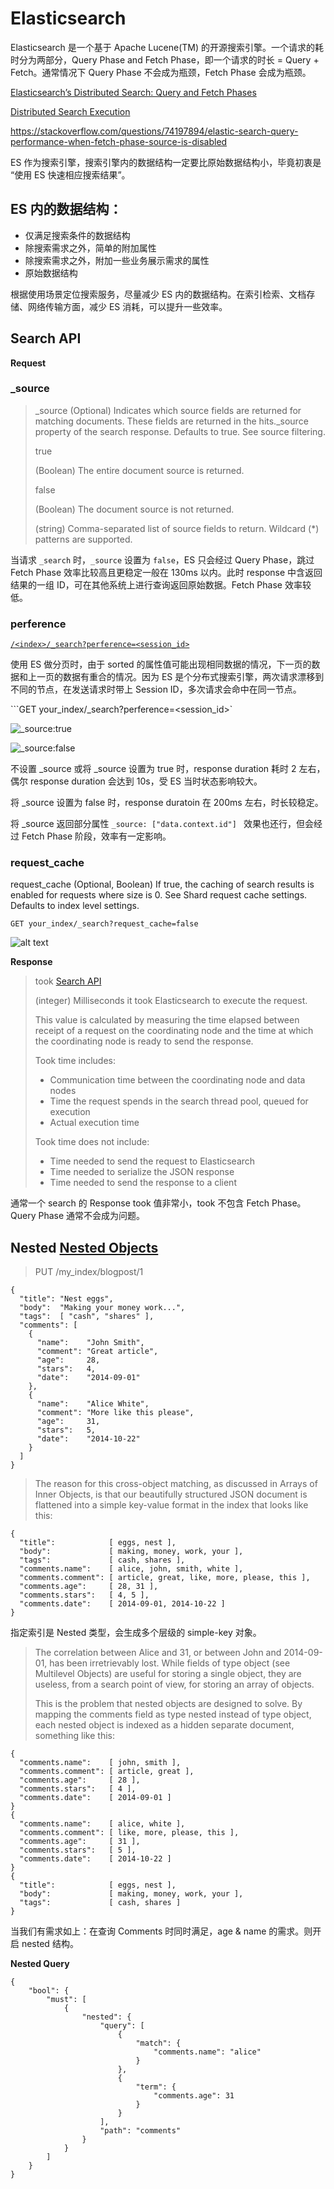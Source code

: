 # Elasticsearch

Elasticsearch 是一个基于 Apache Lucene(TM) 的开源搜索引擎。一个请求的耗时分为两部分，Query Phase and Fetch Phase，即一个请求的时长 = Query + Fetch。通常情况下 Query Phase 不会成为瓶颈，Fetch Phase 会成为瓶颈。

[Elasticsearch’s Distributed Search: Query and Fetch Phases](https://medium.com/@musabdogan/elasticsearchs-distributed-search-query-and-fetch-phases-df869d35f4b3#:~:text=In%20the%20query%20phase%2C%20the,delivery%20of%20desired%20search%20outcomes.)

[Distributed Search Execution](https://www.elastic.co/guide/en/elasticsearch/guide/current/distributed-search.html)

https://stackoverflow.com/questions/74197894/elastic-search-query-performance-when-fetch-phase-source-is-disabled

ES 作为搜索引擎，搜索引擎内的数据结构一定要比原始数据结构小，毕竟初衷是 “使用 ES 快速相应搜索结果”。

## ES 内的数据结构：

- 仅满足搜索条件的数据结构
- 除搜索需求之外，简单的附加属性
- 除搜索需求之外，附加一些业务展示需求的属性
- 原始数据结构

根据使用场景定位搜索服务，尽量减少 ES 内的数据结构。在索引检索、文档存储、网络传输方面，减少 ES 消耗，可以提升一些效率。

## Search API

**Request**

### \_source

> \_source
> (Optional) Indicates which source fields are returned for matching documents. These fields are returned in the hits.\_source property of the search response. Defaults to true. See source filtering.
>
> true
>
> (Boolean) The entire document source is returned.
>
> false
>
> (Boolean) The document source is not returned.
>
> <string>
>
> (string) Comma-separated list of source fields to return. Wildcard (\*) patterns are supported.

当请求 `_search` 时，`_source` 设置为 `false`，ES 只会经过 Query Phase，跳过 Fetch Phase 效率比较高且更稳定一般在 130ms 以内。此时 response 中含返回结果的一组 ID，可在其他系统上进行查询返回原始数据。Fetch Phase 效率较低。

### perference

[`/<index>/_search?perference=<session_id>`](https://www.elastic.co/guide/en/elasticsearch/reference/current/search-search.html#search-search-api-path-params)

使用 ES 做分页时，由于 sorted 的属性值可能出现相同数据的情况，下一页的数据和上一页的数据有重合的情况。因为 ES 是个分布式搜索引擎，两次请求漂移到不同的节点，在发送请求时带上 Session ID，多次请求会命中在同一节点。

```GET your_index/_search?perference=<session_id>`

![_source:true](./image/search-with-_source-true.png)

![_source:false](./image/search-with-_source-false.png)

不设置 \_source 或将 \_source 设置为 true 时，response duration 耗时 2 左右，偶尔 response duration 会达到 10s，受 ES 当时状态影响较大。

将 \_source 设置为 false 时，response duratoin 在 200ms 左右，时长较稳定。

将 \_source 返回部分属性 `_source: ["data.context.id"] ` 效果也还行，但会经过 Fetch Phase 阶段，效率有一定影响。

### request_cache

request_cache
(Optional, Boolean) If true, the caching of search results is enabled for requests where size is 0. See Shard request cache settings. Defaults to index level settings.

```
GET your_index/_search?request_cache=false
```

![alt text](./image/image-1.png)

**Response**

> took [Search API ](https://www.elastic.co/guide/en/elasticsearch/reference/current/search-search.html)
>
> (integer) Milliseconds it took Elasticsearch to execute the request.
>
> This value is calculated by measuring the time elapsed between receipt of a request on the coordinating node and the time at which the coordinating node is ready to send the response.
>
> Took time includes:
>
> - Communication time between the coordinating node and data nodes
> - Time the request spends in the search thread pool, queued for execution
> - Actual execution time
>
> Took time does not include:
>
> - Time needed to send the request to Elasticsearch
> - Time needed to serialize the JSON response
> - Time needed to send the response to a client

通常一个 search 的 Response took 值非常小，took 不包含 Fetch Phase。Query Phase 通常不会成为问题。

## Nested [Nested Objects](https://www.elastic.co/guide/en/elasticsearch/guide/current/nested-objects.html)

> PUT /my_index/blogpost/1

```
{
  "title": "Nest eggs",
  "body":  "Making your money work...",
  "tags":  [ "cash", "shares" ],
  "comments": [
    {
      "name":    "John Smith",
      "comment": "Great article",
      "age":     28,
      "stars":   4,
      "date":    "2014-09-01"
    },
    {
      "name":    "Alice White",
      "comment": "More like this please",
      "age":     31,
      "stars":   5,
      "date":    "2014-10-22"
    }
  ]
}
```

> The reason for this cross-object matching, as discussed in Arrays of Inner Objects, is that our beautifully structured JSON document is flattened into a simple key-value format in the index that looks like this:

```
{
  "title":            [ eggs, nest ],
  "body":             [ making, money, work, your ],
  "tags":             [ cash, shares ],
  "comments.name":    [ alice, john, smith, white ],
  "comments.comment": [ article, great, like, more, please, this ],
  "comments.age":     [ 28, 31 ],
  "comments.stars":   [ 4, 5 ],
  "comments.date":    [ 2014-09-01, 2014-10-22 ]
}
```

指定索引是 Nested 类型，会生成多个层级的 simple-key 对象。

> The correlation between Alice and 31, or between John and 2014-09-01, has been irretrievably lost. While fields of type object (see Multilevel Objects) are useful for storing a single object, they are useless, from a search point of view, for storing an array of objects.
>
> This is the problem that nested objects are designed to solve. By mapping the comments field as type nested instead of type object, each nested object is indexed as a hidden separate document, something like this:

```
{
  "comments.name":    [ john, smith ],
  "comments.comment": [ article, great ],
  "comments.age":     [ 28 ],
  "comments.stars":   [ 4 ],
  "comments.date":    [ 2014-09-01 ]
}
{
  "comments.name":    [ alice, white ],
  "comments.comment": [ like, more, please, this ],
  "comments.age":     [ 31 ],
  "comments.stars":   [ 5 ],
  "comments.date":    [ 2014-10-22 ]
}
{
  "title":            [ eggs, nest ],
  "body":             [ making, money, work, your ],
  "tags":             [ cash, shares ]
}
```

当我们有需求如上：在查询 Comments 时同时满足，age & name 的需求。则开启 nested 结构。

**Nested Query**

```
{
    "bool": {
        "must": [
            {
                "nested": {
                    "query": [
                        {
                            "match": {
                                "comments.name": "alice"
                            }
                        },
                        {
                            "term": {
                                "comments.age": 31
                            }
                        }
                    ],
                    "path": "comments"
                }
            }
        ]
    }
}
```
